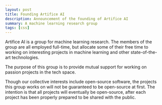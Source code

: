 ```yaml
---
layout: post
title: Founding Artifice AI
description: Announcement of the founding of Artifice AI
summary: A machine learning research group
tags: [css]
---
```


Artifice AI is a group for machine learning research. The members of the group are all employed full-time, but allocate some of their free time to working on interesting projects in machine learning and other state-of-the-art technologies.

The purpose of this group is to provide mutual support for working on passion projects in the tech space.

Though our collective interests include open-source software, the projects this group works on will not be guaranteed to be open-source at first. The intention is that all projects will eventually be open-source, after each project has been properly prepared to be shared with the public.
